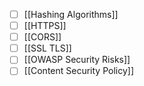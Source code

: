 - [ ] [[Hashing Algorithms]]
- [ ] [[HTTPS]]
- [ ] [[CORS]]
- [ ] [[SSL TLS]]
- [ ] [[OWASP Security Risks]]
- [ ] [[Content Security Policy]]